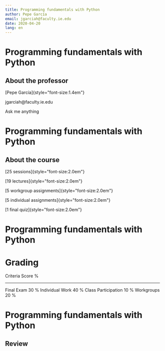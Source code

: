 ```yaml
---
title: Programming fundamentals with Python
author: Pepe García
email: jgarciah@faculty.ie.edu
date: 2020-04-20
lang: en
---
```


Programming fundamentals with Python
====================================

About the professor
-------------------

[Pepe García]{style="font-size:1.4em"}

jgarciah\@faculty.ie.edu

Ask me anything

Programming fundamentals with Python
====================================

About the course
----------------

[25 sessions]{style="font-size:2.0em"}

[19 lectures]{style="font-size:2.0em"}

[5 workgroup assignments]{style="font-size:2.0em"}

[5 individual assignments]{style="font-size:2.0em"}

[1 final quiz]{style="font-size:2.0em"}

Programming fundamentals with Python
====================================

Grading
=======

  Criteria              Score %
  --------------------- ---------
  Final Exam            30 %
  Individual Work       40 %
  Class Participation   10 %
  Workgroups            20 %

Programming fundamentals with Python
====================================

Review
------
